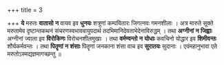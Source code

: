 +++
title = 3

+++
**ये** मरुतः **वातासो** **न** वायव इव **धुनयः** शत्रूणां कम्पयितारः जिगत्नवः गमनशीलाः । अत्र मारुते सूक्ते मरुतामेव दृष्टान्तकथनं संचरणस्वभाववायुपदार्थ तदभिमानिदेवताभेदेनाविरुद्धम् । तथा **अग्नीनां** **न** **जिह्वाः** अग्नीनां ज्वाला इव **विरोकिणः** विरोचनशीलमुखाः । तथा **वर्मण्वन्तो** **न** **योधाः** कवचिनो योद्धार इव **शिमीवन्तः** शौर्यकर्मवन्तः । तथा **पितॄणां** **न** **शंसाः** पितॄणां जनकाना शंसा वाच इव **सुरातयः** सुदानाः । एवंमहानुभावा एते मरुतोऽस्मद्यज्ञमागच्छन्तु ॥